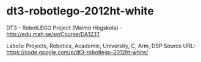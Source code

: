# dt3-robotlego-2012ht-white
DT3 - RobotLEGO Project (Malmö Högskola) - http://edu.mah.se/sv/Course/DA123T

Labels: Projects, Robotics, Academic, University, C, Arm, DSP
Source URL: https://code.google.com/p/dt3-robotlego-2012ht-white/
